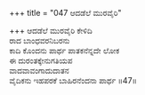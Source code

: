 +++
title = "047 ಆದಡೆಲೆ ಮುರವೈರಿ"

+++
ಆದಡೆಲೆ ಮುರವೈರಿ ಕೇಳಿದಿ  
ರಾದ ಬಾಂಧವರನಿಬರನು  
ಕಾದಿ ಕೊಂದನು ಪಾರ್ಥ ಪಾತಕನೆನ್ನದೇ ಲೋಕ  
ಈ ದುರಂತಕ್ಕೇನುಗತಿಯಪ  
ವಾದವಾವಂಗಾದುದಾತನ  
ವೈದಿಕನು ಇಹಪರಕೆ ಬಾಹಿರನೆಂದನಾ ಪಾರ್ಥ     ॥47॥
